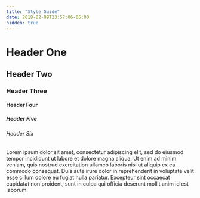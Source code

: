 ```yaml
---
title: "Style Guide"
date: 2019-02-09T23:57:06-05:00
hidden: true
---
```


<h1>Header One</h1>
<h2>Header Two</h2>
<h3>Header Three</h3>
<h4>Header Four</h4>
<h5>Header Five</h5>
<h6>Header Six</h6>

<p>Lorem ipsum dolor sit amet, consectetur adipiscing elit, sed do eiusmod tempor incididunt ut labore et dolore magna aliqua. Ut enim ad minim veniam, quis nostrud exercitation ullamco laboris nisi ut aliquip ex ea commodo consequat. Duis aute irure dolor in reprehenderit in voluptate velit esse cillum dolore eu fugiat nulla pariatur. Excepteur sint occaecat cupidatat non proident, sunt in culpa qui officia deserunt mollit anim id est laborum.</p>